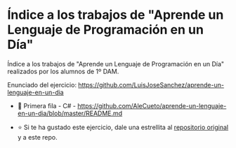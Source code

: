 # Índice a los trabajos de "Aprende un Lenguaje de Programación en un Día"

Índice a los trabajos de "Aprende un Lenguaje de Programación en un Día" realizados por los alumnos de 1º DAM.

Enunciado del ejercicio: <https://github.com/LuisJoseSanchez/aprende-un-lenguaje-en-un-dia>

* 🤯 Primera fila - C# - https://github.com/AleCueto/aprende-un-lenguaje-en-un-dia/blob/master/README.md


* :star: Si te ha gustado este ejercicio, dale una estrellita al [repositorio original](https://github.com/LuisJoseSanchez/aprende-un-lenguaje-en-un-dia) y a este repo.

